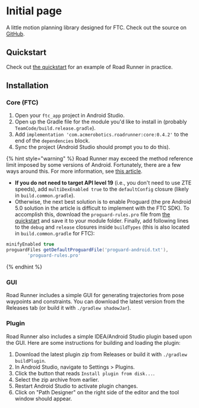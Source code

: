 # Initial page

A little motion planning library designed for FTC. Check out the source on [GitHub](https://github.com/acmerobotics/road-runner). 

## Quickstart

Check out [the quickstart](https://github.com/acmerobotics/road-runner-quickstart) for an example of Road Runner in practice.

## Installation

### Core \(FTC\)

1. Open your `ftc_app` project in Android Studio.
2. Open up the Gradle file for the module you'd like to install in \(probably `TeamCode/build.release.gradle`\).
3. Add `implementation 'com.acmerobotics.roadrunner:core:0.4.2'` to the end of the `dependencies` block.
4. Sync the project \(Android Studio should prompt you to do this\).

{% hint style="warning" %}
Road Runner may exceed the method reference limit imposed by some versions of Android. Fortunately, there are a few ways around this. For more information, see [this article](https://developer.android.com/studio/build/multidex).

* **If you do not need to target API level 19** \(i.e., you don't need to use ZTE speeds\), add `multiDexEnabled true` to the `defaultConfig` closure \(likely in `build.common.gradle`\).
* Otherwise, the next best solution is to enable Proguard \(the pre Android 5.0 solution in the article is difficult to implement with the FTC SDK\). To accomplish this, download the `proguard-rules.pro` file from [the quickstart](https://github.com/acmerobotics/road-runner-quickstart/blob/master/TeamCode/proguard-rules.pro) and save it to your module folder. Finally, add following lines to the `debug` and `release` closures inside `buildTypes` \(this is also located in `build.common.gradle` for FTC\):

```groovy
minifyEnabled true
proguardFiles getDefaultProguardFile('proguard-android.txt'),
        'proguard-rules.pro'
```
{% endhint %}

### GUI

Road Runner includes a simple GUI for generating trajectories from pose waypoints and constraints. You can download the latest version from the Releases tab \(or build it with `./gradlew shadowJar`\).

### Plugin

Road Runner also includes a simple IDEA/Android Studio plugin based upon the GUI. Here are some instructions for building and loading the plugin:

1. Download the latest plugin zip from Releases or build it with `./gradlew buildPlugin`.
2. In Android Studio, navigate to Settings &gt; Plugins.
3. Click the button that reads `Install plugin from disk...`.
4. Select the zip archive from earlier.
5. Restart Android Studio to activate plugin changes.
6. Click on "Path Designer" on the right side of the editor and the tool window should appear.

